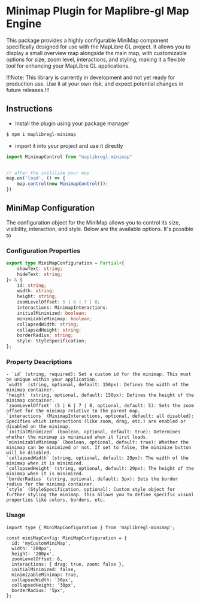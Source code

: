 # Minimap Plugin for Maplibre-gl Map Engine

This package provides a highly configurable MiniMap component specifically designed for use with the MapLibre GL project. It allows you to display a small overview map alongside the main map, with customizable options for size, zoom level, interactions, and styling, making it a flexible tool for enhancing your MapLibre GL applications.

!!!Note: This library is currently in development and not yet ready for production use. Use it at your own risk, and expect potential changes in future releases.!!!

## Instructions
- Install the plugin using your package manager
```bash
$ npm i maplibregl-minimap
```

- import it into your project and use it directly

```js
import MinimapControl from "maplibregl-minimap"


// after the initilize your map
map.on('load', () => {
    map.control(new MinimapControl());
})
```

## MiniMap Configuration

The configuration object for the MiniMap allows you to control its size, visibility, interaction, and style. Below are the available options.
It's possible to 

### Configuration Properties
```typescript
export type MiniMapConfiguration = Partial<{
    showText: string;
    hideText: string;
}> & {
    id: string;
    width: string;
    height: string;
    zoomLevelOffset: 5 | 6 | 7 | 8;
    interactions: MinimapInteractions;
    initialMinimized: boolean;
    minimizableMinimap: boolean;
    collapsedWidth: string;
    collapsedHeight: string;
    borderRadius: string;
    style: StyleSpecification;
};
```

### Property Descriptions
    - `id` (string, required): Set a custom id for the minimap. This must be unique within your application.
    `width` (string, optional, default: 150px): Defines the width of the minimap container.
    `height` (string, optional, default: 150px): Defines the height of the minimap container.
    `zoomLevelOffset` (5 | 6 | 7 | 8, optional, default: 5): Sets the zoom offset for the minimap relative to the parent map.
    `interactions` (MinimapInteractions, optional, default: all disabled): Specifies which interactions (like zoom, drag, etc.) are enabled or disabled on the minimap.
    `initialMinimized` (boolean, optional, default: true): Determines whether the minimap is minimized when it first loads.
    `minimizableMinimap` (boolean, optional, default: true): Whether the minimap can be minimized or not. If set to false, the minimize button will be disabled.
    `collapsedWidth` (string, optional, default: 29px): The width of the minimap when it is minimized.
    `collapsedHeight` (string, optional, default: 29px): The height of the minimap when it is minimized.
    `borderRadius` (string, optional, default: 3px): Sets the border radius for the minimap container.
    `style` (StyleSpecification, optional): Custom style object for further styling the minimap. This allows you to define specific visual properties like colors, borders, etc.


### Usage

```
import type { MiniMapConfiguration } from 'maplibregl-minimap';

const miniMapConfig: MiniMapConfiguration = {
  id: 'myCustomMiniMap',
  width: '200px',
  height: '200px',
  zoomLevelOffset: 6,
  interactions: { drag: true, zoom: false },
  initialMinimized: false,
  minimizableMinimap: true,
  collapsedWidth: '30px',
  collapsedHeight: '30px',
  borderRadius: '5px',
};
```
